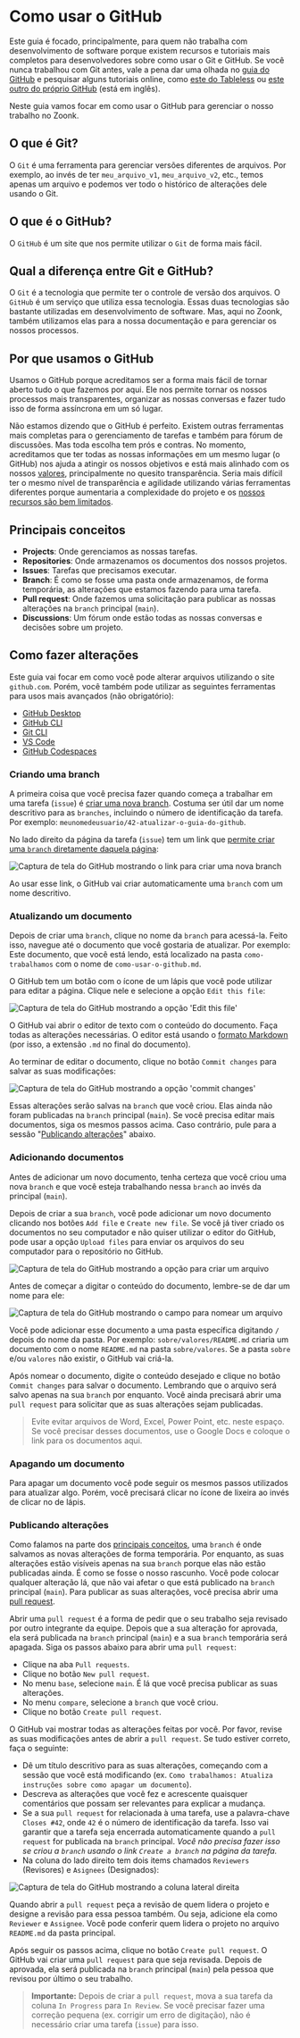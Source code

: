 # Como usar o GitHub

Este guia é focado, principalmente, para quem não trabalha com desenvolvimento de software porque
existem recursos e tutoriais mais completos para desenvolvedores sobre como usar o Git e GitHub.
Se você nunca trabalhou com Git antes,
vale a pena dar uma olhada no [guia do GitHub](https://docs.github.com/pt/get-started/quickstart/hello-world)
e pesquisar alguns tutoriais online,
como [este do Tableless](https://tableless.com.br/tudo-que-voce-queria-saber-sobre-git-e-github-mas-tinha-vergonha-de-perguntar/)
ou [este outro do próprio GitHub](https://github.com/git-guides/install-git) (está em inglês).

Neste guia vamos focar em como usar o GitHub para gerenciar o nosso trabalho no Zoonk.

## O que é Git?

O `Git` é uma ferramenta para gerenciar versões diferentes de arquivos.
Por exemplo, ao invés de ter `meu_arquivo_v1`, `meu_arquivo_v2`, etc.,
temos apenas um arquivo e podemos ver todo o histórico de alterações dele usando o Git.

## O que é o GitHub?

O `GitHub` é um site que nos permite utilizar o `Git` de forma mais fácil.

## Qual a diferença entre Git e GitHub?

O `Git` é a tecnologia que permite ter o controle de versão dos arquivos.
O `GitHub` é um serviço que utiliza essa tecnologia.
Essas duas tecnologias são bastante utilizadas em desenvolvimento de software.
Mas, aqui no Zoonk, também utilizamos elas para a nossa documentação e para gerenciar os nossos processos.

## Por que usamos o GitHub

Usamos o GitHub porque acreditamos ser a forma mais fácil de tornar aberto tudo o que fazemos por aqui.
Ele nos permite tornar os nossos processos mais transparentes, organizar as nossas conversas
e fazer tudo isso de forma assíncrona em um só lugar.

Não estamos dizendo que o GitHub é perfeito.
Existem outras ferramentas mais completas para o gerenciamento de tarefas e também para fórum de discussões.
Mas toda escolha tem prós e contras.
No momento, acreditamos que ter todas as nossas informações em um mesmo lugar (o GitHub)
nos ajuda a atingir os nossos objetivos e está mais alinhado com os nossos [valores](../sobre/valores.md), principalmente no quesito transparência.
Seria mais difícil ter o mesmo nível de transparência e agilidade utilizando várias ferramentas diferentes porque
aumentaria a complexidade do projeto e os [nossos recursos são bem limitados](https://github.com/zoonk/finances).

## Principais conceitos

- **Projects**: Onde gerenciamos as nossas tarefas.
- **Repositories**: Onde armazenamos os documentos dos nossos projetos.
- **Issues**: Tarefas que precisamos executar.
- **Branch**: É como se fosse uma pasta onde armazenamos, de forma temporária, as alterações que estamos fazendo para uma tarefa.
- **Pull request**: Onde fazemos uma solicitação para publicar as nossas alterações na `branch` principal (`main`).
- **Discussions**: Um fórum onde estão todas as nossas conversas e decisões sobre um projeto.

## Como fazer alterações

Este guia vai focar em como você pode alterar arquivos utilizando o site `github.com`.
Porém, você também pode utilizar as seguintes ferramentas para usos mais avançados (não obrigatório):

- [GitHub Desktop](https://desktop.github.com/)
- [GitHub CLI](https://cli.github.com/)
- [Git CLI](https://github.com/git-guides/install-git)
- [VS Code](https://code.visualstudio.com/)
- [GitHub Codespaces](https://github.com/features/codespaces)

### Criando uma branch

A primeira coisa que você precisa fazer quando começa a trabalhar em uma tarefa (`issue`) é [criar uma nova branch](https://docs.github.com/pt/desktop/contributing-and-collaborating-using-github-desktop/making-changes-in-a-branch/managing-branches).
Costuma ser útil dar um nome descritivo para as `branches`, incluindo o número de identificação da tarefa.
Por exemplo: `meunomedeusuario/42-atualizar-o-guia-do-github`.

No lado direito da página da tarefa (`issue`) tem um link que [permite criar uma `branch` diretamente daquela página](https://docs.github.com/pt/issues/tracking-your-work-with-issues/creating-a-branch-for-an-issue):

![Captura de tela do GitHub mostrando o link para criar uma nova branch](https://user-images.githubusercontent.com/4393133/176026827-016a975f-f49d-462c-9a27-a00b2f64e4f6.png)

Ao usar esse link, o GitHub vai criar automaticamente uma `branch` com um nome descritivo.

### Atualizando um documento

Depois de criar uma `branch`, clique no nome da `branch` para acessá-la.
Feito isso, navegue até o documento que você gostaria de atualizar.
Por exemplo: Este documento, que você está lendo, está localizado na pasta `como-trabalhamos` com o nome de `como-usar-o-github.md`.

O GitHub tem um botão com o ícone de um lápis que você pode utilizar para editar a página.
Clique nele e selecione a opção `Edit this file`:

<img alt="Captura de tela do GitHub mostrando a opção 'Edit this file'" src="https://user-images.githubusercontent.com/4393133/175760174-2da05369-b088-43e5-abc7-5070efa32f4a.png">

O GitHub vai abrir o editor de texto com o conteúdo do documento.
Faça todas as alterações necessárias.
O editor está usando o [formato Markdown](https://docs.github.com/pt/get-started/writing-on-github/getting-started-with-writing-and-formatting-on-github/basic-writing-and-formatting-syntax) (por isso, a extensão `.md` no final do documento).

Ao terminar de editar o documento, clique no botão `Commit changes` para salvar as suas modificações:

<img alt="Captura de tela do GitHub mostrando a opção 'commit changes'" src="https://user-images.githubusercontent.com/4393133/175760264-4386974a-eb66-4827-a981-a2fe0f3b47df.png">

Essas alterações serão salvas na `branch` que você criou.
Elas ainda não foram publicadas na `branch` principal (`main`).
Se você precisa editar mais documentos, siga os mesmos passos acima.
Caso contrário, pule para a sessão "[Publicando alterações](#publicando-alterações)" abaixo.

### Adicionando documentos

Antes de adicionar um novo documento, tenha certeza que você criou uma nova `branch`
e que você esteja trabalhando nessa `branch` ao invés da principal (`main`).

Depois de criar a sua `branch`, você pode adicionar um novo documento clicando nos botões `Add file` e `Create new file`.
Se você já tiver criado os documentos no seu computador e não quiser utilizar o editor do GitHub,
pode usar a opção `Upload files` para enviar os arquivos do seu computador para o repositório no GitHub.

<img alt="Captura de tela do GitHub mostrando a opção para criar um arquivo" src="https://user-images.githubusercontent.com/4393133/175760441-23dbdf2b-71af-4020-b9ce-7fc79571436d.png">

Antes de começar a digitar o conteúdo do documento, lembre-se de dar um nome para ele:

<img alt="Captura de tela do GitHub mostrando o campo para nomear um arquivo" src="https://user-images.githubusercontent.com/4393133/175760469-2a4c19c0-4371-4ac5-abc7-c8566170863d.png">

Você pode adicionar esse documento a uma pasta específica digitando `/` depois do nome da pasta.
Por exemplo: `sobre/valores/README.md` criaria um documento com o nome `README.md` na pasta `sobre/valores`.
Se a pasta `sobre` e/ou `valores` não existir, o GitHub vai criá-la.

Após nomear o documento, digite o conteúdo desejado e clique no botão `Commit changes` para salvar o documento.
Lembrando que o arquivo será salvo apenas na sua `branch` por enquanto.
Você ainda precisará abrir uma `pull request` para solicitar que as suas alterações sejam publicadas.

> Evite evitar arquivos de Word, Excel, Power Point, etc. neste espaço.
> Se você precisar desses documentos, use o Google Docs e coloque o link para os documentos aqui.

### Apagando um documento

Para apagar um documento você pode seguir os mesmos passos utilizados para atualizar algo.
Porém, você precisará clicar no ícone de lixeira ao invés de clicar no de lápis.

### Publicando alterações

Como falamos na parte dos [principais conceitos](#principais-conceitos), uma `branch` é onde salvamos as novas alterações de forma temporária.
Por enquanto, as suas alterações estão visíveis apenas na sua `branch` porque elas não estão publicadas ainda.
É como se fosse o nosso rascunho. Você pode colocar qualquer alteração lá, que não vai afetar o que está publicado na `branch` principal (`main`).
Para publicar as suas alterações, você precisa abrir uma [pull request](https://docs.github.com/pt/pull-requests/collaborating-with-pull-requests/proposing-changes-to-your-work-with-pull-requests/about-pull-requests).

Abrir uma `pull request` é a forma de pedir que o seu trabalho seja revisado por outro integrante da equipe.
Depois que a sua alteração for aprovada, ela será publicada na `branch` principal (`main`) e a sua `branch` temporária será apagada.
Siga os passos abaixo para abrir uma `pull request`:

- Clique na aba `Pull requests`.
- Clique no botão `New pull request`.
- No menu `base`, selecione `main`. É lá que você precisa publicar as suas alterações.
- No menu `compare`, selecione a `branch` que você criou.
- Clique no botão `Create pull request`.

O GitHub vai mostrar todas as alterações feitas por você.
Por favor, revise as suas modificações antes de abrir a `pull request`.
Se tudo estiver correto, faça o seguinte:

- Dê um título descritivo para as suas alterações, começando com a sessão que você está modificando
(ex. `Como trabalhamos: Atualiza instruções sobre como apagar um documento`).
- Descreva as alterações que você fez e acrescente quaisquer comentários que possam ser relevantes para explicar a mudança.
- Se a sua `pull request` for relacionada à uma tarefa, use a palavra-chave `Closes #42`, onde `42` é o número de identificação da tarefa.
  Isso vai garantir que a tarefa seja encerrada automaticamente quando a `pull request` for publicada na `branch` principal.
  _Você não precisa fazer isso se criou a `branch` usando o link `Create a branch` na página da tarefa._
- Na coluna do lado direito tem dois items chamados `Reviewers` (Revisores) e `Asignees` (Designados):

<img alt="Captura de tela do GitHub mostrando a coluna lateral direita" src="https://user-images.githubusercontent.com/4393133/175761006-966d6a5c-b91e-49fe-bf07-0520e223974e.png">

Quando abrir a `pull request` peça a revisão de quem lidera o projeto e designe a revisão para essa pessoa também.
Ou seja, adicione ela como `Reviewer` e `Assignee`.
Você pode conferir quem lidera o projeto no arquivo `README.md` da pasta principal.

Após seguir os passos acima, clique no botão `Create pull request`.
O GitHub vai criar uma `pull request` para que seja revisada.
Depois de aprovada, ela será publicada na `branch` principal (`main`) pela pessoa que revisou por último o seu trabalho.

> **Importante:** Depois de criar a `pull request`, mova a sua tarefa da coluna `In Progress` para `In Review`.
> Se você precisar fazer uma correção pequena (ex. corrigir um erro de digitação), não é necessário criar uma tarefa (`issue`) para isso.
